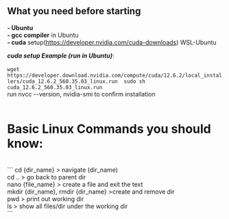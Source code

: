 ## What you need before starting  <br>
**-   Ubuntu** <br>
**-   gcc compiler** in Ubuntu <br>
**-   cuda** setup(https://developer.nvidia.com/cuda-downloads) WSL-Ubuntu <br>

**_cuda setup Example (run in Ubuntu)_**: <br>
<br>
    ```
    wget https://developer.download.nvidia.com/compute/cuda/12.6.2/local_installers/cuda_12.6.2_560.35.03_linux.run 
    sudo sh cuda_12.6.2_560.35.03_linux.run 
    ```
    <br>
run nvcc --version, nvidia-smi to confirm installation <br>
<br>
# Basic Linux Commands you should know:<br>
<br>
```
  cd {dir_name}  > navigate (dir_name) <br>
  cd ..          > go back to parent dir <br>
  nano {file_name} > create a file and exit the text <br>
  mkdir {dir_name}, rmdir {dir_name}  >create and remove dir <br>
  pwd            > print out working dir <br>
  ls             > show all files/dir under the working dir <br>
```
